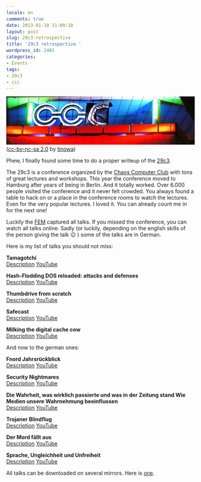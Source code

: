 ```yaml
---
locale: en
comments: true
date: 2013-01-10 11:09:18
layout: post
slug: 29c3-retrospective
title: '29c3 retrospective '
wordpress_id: 2401
categories:
- Events
tags:
- 29c3
- ccc
---
```


![29c3](/images/2013-01-10-29c3-retrospective/29c3.jpg)    
([cc-by-nc-sa 2.0](http://creativecommons.org/licenses/by-nc-sa/2.0/) by [tinowa](http://www.flickr.com/photos/tinowa/))

Phew, I finally found some time to do a proper writeup of the
[29c3](events.ccc.de/congress/2012). 

The 29c3 is a conference organized by the [Chaos Computer Club](http://www.ccc.de) 
with tons of great lectures and workshops. This year the conference moved to
Hamburg after years of being in Berlin. And it totally worked. Over 6.000
people visited the conference and it never felt crowded. You always found a
table to hack on or a place in the conference rooms to watch the lectures. Even
for the very popular lectures. I loved it. You can already count me in for the
next one!


Luckily the [FEM](https://fem.tu-ilmenau.de/) captured all talks. If you missed the conference, you can watch all talks online. Sadly (or luckily, depending on the english skills of the person giving the talk :wink: ) some of the talks are in German.

Here is my list of talks you should not miss:

**Tamagotchi**    
[Description](http://events.ccc.de/congress/2012/Fahrplan/events/5088.en.html)
[YouTube](https://www.youtube.com/watch?v=WOJfUcCOhJ0)

**Hash-Flodding DOS reloaded: attacks and defenses**    
[Description](http://events.ccc.de/congress/2012/Fahrplan/events/5152.en.html)
[YouTube](https://www.youtube.com/watch?v=wGYj8fhhUVA)

**Thumbdrive from scratch**    
[Description](http://events.ccc.de/congress/2012/Fahrplan/events/5327.en.html)
[YouTube](https://www.youtube.com/watch?v=dp7IMyXyfvA)

**Safecast**    
[Description](http://events.ccc.de/congress/2012/Fahrplan/events/5140.en.html)
[YouTube](https://www.youtube.com/watch?v=Sdlha6H5s6E)

**Milking the digital cache cow**    
[Description](http://events.ccc.de/congress/2012/Fahrplan/events/5393.en.html)
[YouTube](https://www.youtube.com/watch?v=Y1o2ST03O8I)

And now to the german ones:

**Fnord Jahrsrückblick**    
[Description](http://events.ccc.de/congress/2012/Fahrplan/events/5198.en.html) [YouTube](https://www.youtube.com/watch?v=X9PlIg5ZWZE)

**Security Nightmares**    
[Description](http://events.ccc.de/congress/2012/Fahrplan/events/5244.en.html)
[YouTube](https://www.youtube.com/watch?v=QRLeHPRnu3Q)

**Die Wahrheit, was wirklich passierte und was in der Zeitung stand
Wie Medien unsere Wahrnehmung beeinflussen**    
[Description](http://events.ccc.de/congress/2012/Fahrplan/events/5181.en.html)
[YouTube](http://www.youtube.com/watch?v=4ONHziWZ52U)

**Trojaner Blindflug**    
[Description](http://events.ccc.de/congress/2012/Fahrplan/events/5380.en.html)
[YouTube](https://www.youtube.com/watch?v=NjcCgHD1EBo)

**Der Mord fällt aus**    
[Description](http://events.ccc.de/congress/2012/Fahrplan/events/5401.en.html)
[YouTube](https://www.youtube.com/watch?v=eOmUvUcH5Wk)

**Sprache, Ungleichheit und Unfreiheit**    
[Description](http://events.ccc.de/congress/2012/Fahrplan/events/5336.en.html)
[YouTube](https://www.youtube.com/watch?v=pQiA8XymmKM)

All talks can be downloaded on several mirrors. Here is
[one](http://ftp.halifax.rwth-aachen.de/ccc/29C3/mp4-h264-HQ/).
